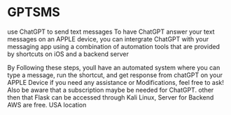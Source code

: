 # GPTSMS
use ChatGPT to send text messages
To have ChatGPT answer your text messages on an APPLE device, you can intergrate ChatGPT  with your messaging app using a combination of automation 
tools that are provided by shortcuts on iOS and a backend server


By Following these steps, youll have an automated system where you can type a message, run the shortcut, and get response from chatGPT on your APPLE Device 
if you need any assistance or Modifications, feel free to ask!  Also be aware that a subscription maybe be needed for ChatGPT. other then that Flask can be 
accessed through Kali Linux, Server for Backend AWS are free. USA location 
